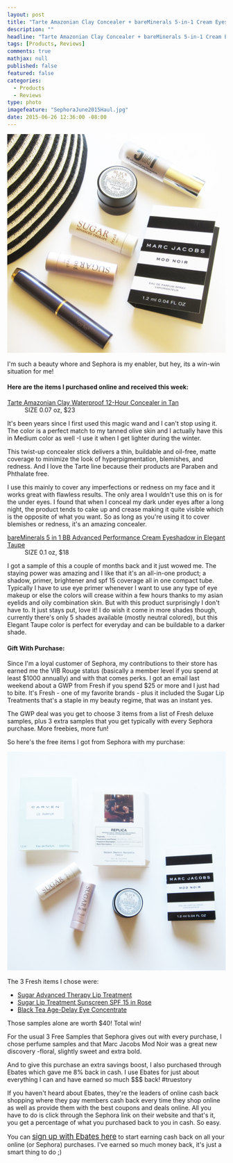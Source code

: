 ```yaml
---
layout: post
title: "Tarte Amazonian Clay Concealer + bareMinerals 5-in-1 Cream Eyeshadow Review"
description: ""
headline: "Tarte Amazonian Clay Concealer + bareMinerals 5-in-1 Cream Eyeshadow Review"
tags: [Products, Reviews]
comments: true
mathjax: null
published: false
featured: false
categories: 
  - Products
  - Reviews
type: photo
imagefeature: "SephoraJune2015Haul.jpg"
date: 2015-06-26 12:36:00 -08:00
---
```


<center><img src="/images/SephoraJune2015Haul.jpg"></center>

<p>I'm such a beauty whore and Sephora is my enabler, but hey, its a win-win situation for me! <i class="icon-smile"></i></p>

<H4>Here are the items I purchased online and received this week:</H4>
<DL>
<DT><a href="http://www.sephora.com/smooth-operator-amazonian-clay-waterproof-concealer-P290629?skuId=1345248" target="_blank">Tarte Amazonian Clay Waterproof 12-Hour Concealer in Tan</a></DT>
<DD>SIZE 0.07 oz, $23</DD>
</DL>

<p>It's been years since I first used this magic wand and I can't stop using it. The color is a perfect match to my tanned olive skin and I actually have this in Medium color as well -I use it when I get lighter during the winter.</p>

<p>This twist-up concealer stick delivers a thin, buildable and oil-free, matte coverage to minimize the look of hyperpigmentation, blemishes, and redness. And I love the Tarte line because their products are Paraben and Phthalate free.</p>

<p>I use this mainly to cover any imperfections or redness on my face and it works great with flawless results. The only area I wouldn't use this on is for the under eyes. I found that when I conceal my dark under eyes after a long night, the product tends to cake up and crease making it quite visible which is the opposite of what you want. So as long as you're using it to cover blemishes or redness, it's an amazing concealer.</p> 

<DL>
<DT><a href="http://www.sephora.com/bareminerals-5-in-1-bb-advanced-performance-cream-eyeshadow-P388020?skuId=1641182" target="_blank">bareMinerals 5 in 1 BB Advanced Performance Cream Eyeshadow in Elegant Taupe</a></DT>
<DD>SIZE 0.1 oz, $18</DD>
</DL>

<p>I got a sample of this a couple of months back and it just wowed me. The staying power was amazing and I like that it's an all-in-one product; a shadow, primer, brightener and spf 15 coverage all in one compact tube. Typically I have to use eye primer whenever I want to use any type of eye makeup or else the colors will crease within a few hours thanks to my asian eyelids and oily combination skin. But with this product surprisingly I don't have to. It just stays put, love it! I do wish it come in more shades though, currently there's only 5 shades available (mostly neutral colored), but this Elegant Taupe color is perfect for everyday and can be buildable to a darker shade.</p>

<p><i class="icon-gift"></i><H4> Gift With Purchase:</H4></p>
<p>Since I'm a loyal customer of Sephora, my contributions to their store has earned me the VIB Rouge status (basically a member level if you spend at least $1000 annually) and with that comes perks. I got an email last weekend about a GWP from Fresh if you spend $25 or more and I just had to bite. It's Fresh - one of my favorite brands - plus it included the Sugar Lip Treatments that's a staple in my beauty regime, that was an instant yes.</p>

<p>The GWP deal was you get to choose 3 items from a list of Fresh deluxe samples, plus 3 extra samples that you get typically with every Sephora purchase. More freebies, more fun!</p>

<p>So here's the free items I got from Sephora with my purchase:</p>
<center><img src="/images/SephoraJune2015FreshGWP.jpg"></center>

<p>The 3 Fresh items I chose were:</p>
<ul>
<li><a href="http://www.sephora.com/sugar-advanced-therapy-lip-treatment-P302103?skuId=1378215" target="_blank">Sugar Advanced Therapy Lip Treatment</a></li>
<li><a href="http://www.sephora.com/sugar-lip-treatment-spf-15-P57002?skuId=1190529" target="_blank">Sugar Lip Treatment Sunscreen SPF 15 in Rose</a></li>
<li><a href="http://www.sephora.com/black-tea-age-delay-eye-concentrate-P384778?keyword=fresh%20black%20tea%20eye&skuId=1585983&_requestid=116271" target="_blank">Black Tea Age-Delay Eye Concentrate</a></li>
</ul>

<p>Those samples alone are worth $40! Total win!</p>

<p>For the usual 3 Free Samples that Sephora gives out with every purchase, I chose perfume samples and that Marc Jacobs Mod Noir was a great new discovery -floral, slightly sweet and extra bold.</p>

<p><i class="icon-usd"></i> And to give this purchase an extra savings boost, I also purchased through Ebates which gave me 8% back in cash. I use Ebates for just about everything I can and have earned so much $$$ back! #truestory</p>

<p>If you haven't heard about Ebates, they're the leaders of online cash back shopping where they pay members cash back every time they shop online as well as provide them with the best coupons and deals online. All you have to do is click through the Sephora link on their website and that's it, you get a percentage of what you purchased back to you in cash. So easy.</p>

<p>You can <a href="http://www.ebates.com/rf.do?referrerid=nFbj2DqrCN%2BpB5AWKzmAFQ%3D%3D&eeid=26471" target="_blank"><big>sign up with Ebates here</big></a> to start earning cash back on all your online (or Sephora) purchases. I've earned so much money back, it's just a smart thing to do ;)</p>
